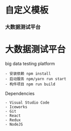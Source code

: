 
# 自定义模板
### 大数据测试平台

# 大数据测试平台

big data testing platform

```
- 安装依赖 npm install
- 启动服务 npm/yarn run start
- 构件项目 npm run build
```

 Dependencies
```
- Visual Studio Code
- Iceworks
- Git
- React
- Redux
- NodeJS
```

